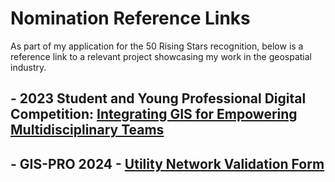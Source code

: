 # Nomination Reference Links
As part of my application for the 50 Rising Stars recognition, below is a reference link to a relevant project showcasing my work in the geospatial industry.
## - 2023 Student and Young Professional Digital Competition: [Integrating GIS for Empowering Multidisciplinary Teams](https://www.youtube.com/watch?v=AfldSTAMmvU)
## - GIS-PRO 2024 - [Utility Network Validation Form](https://gispro2024.sched.com/event/1dkIu/creating-designs-and-tools-to-enhance-user-engagement)
